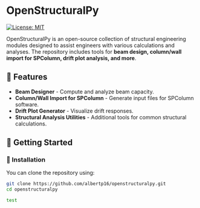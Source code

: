 # OpenStructuralPy

[![License: MIT](https://img.shields.io/badge/License-MIT-yellow.svg)](https://opensource.org/licenses/MIT)

OpenStructuralPy is an open-source collection of structural engineering modules designed to assist engineers with various calculations and analyses. The repository includes tools for **beam design, column/wall import for SPColumn, drift plot analysis, and more**.

## 🚀 Features

- **Beam Designer** - Compute and analyze beam capacity.
- **Column/Wall Import for SPColumn** - Generate input files for SPColumn software.
- **Drift Plot Generator** - Visualize drift responses.
- **Structural Analysis Utilities** - Additional tools for common structural calculations.

## 📖 Getting Started

### 🔹 Installation

You can clone the repository using:

```bash
git clone https://github.com/albertp16/openstructuralpy.git
cd openstructuralpy

test